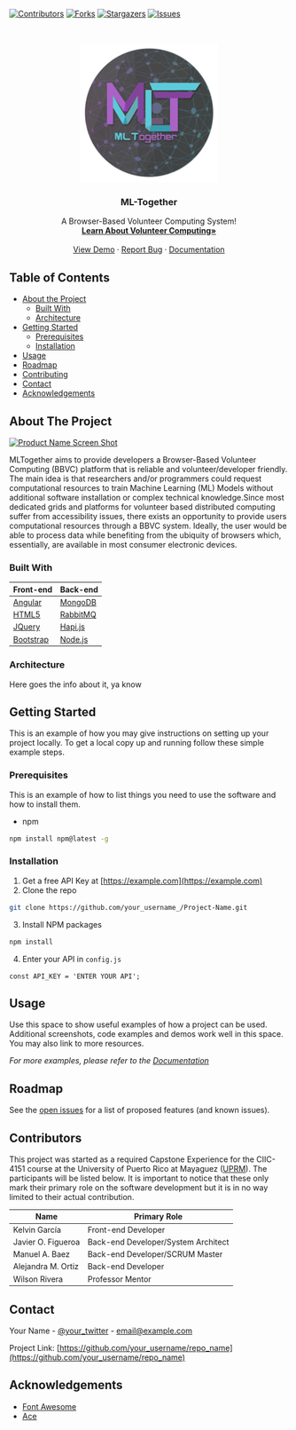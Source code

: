 <!--
*** Thanks for checking out this README Template. If you have a suggestion that would
*** make this better, please fork the repo and create a pull request or simply open
*** an issue with the tag "enhancement".
*** Thanks again! Now go create something AMAZING! :D
-->





<!-- PROJECT SHIELDS -->
<!--
*** I'm using markdown "reference style" links for readability.
*** Reference links are enclosed in brackets [ ] instead of parentheses ( ).
*** See the bottom of this document for the declaration of the reference variables
*** for contributors-url, forks-url, etc. This is an optional, concise syntax you may use.
*** https://www.markdownguide.org/basic-syntax/#reference-style-links
-->
[![Contributors][contributors-shield]][contributors-url]
[![Forks][forks-shield]][forks-url]
[![Stargazers][stars-shield]][stars-url]
[![Issues][issues-shield]][issues-url]



<!-- PROJECT LOGO -->
<br />
<p align="center">
  <a href="https://github.com/JaviFigueroaRUM05/MLTogether/blob/develop/ml-together-frontend/images/LogoMLTRound.png">
    <img src="ml-together-angular-frontend/src/assets/images/LogoMLTRound.png" alt="Logo" width="250" height="250">
  </a>

  <h3 align="center">ML-Together</h3>

  <p align="center">
    A Browser-Based Volunteer Computing System!
    <br />
    <a href="https://www.researchgate.net/publication/317487002_Lightweight_Volunteer_Computing_Platform_using_Web_Workers"><strong>Learn About Volunteer Computing»</strong></a>
    <br />
    <br />
    <a href="https://github.com/othneildrew/Best-README-Template">View Demo</a>
    ·
    <a href="https://github.com/JaviFigueroaRUM05/MLTogether/issues">Report Bug</a>
    ·
    <a href="https://github.com/othneildrew/Best-README-Template/issues">Documentation</a>
  </p>
</p>



<!-- TABLE OF CONTENTS -->
## Table of Contents

* [About the Project](#about-the-project)
  * [Built With](#built-with)
  * [Architecture](#architecture)
* [Getting Started](#getting-started)
  * [Prerequisites](#prerequisites)
  * [Installation](#installation)
* [Usage](#usage)
* [Roadmap](#roadmap)
* [Contributing](#contributing)
* [Contact](#contact)
* [Acknowledgements](#acknowledgements)



<!-- ABOUT THE PROJECT -->
## About The Project

[![Product Name Screen Shot][product-screenshot]](https://example.com)

MLTogether aims to provide developers a Browser-Based Volunteer Computing (BBVC) platform that is reliable and volunteer/developer friendly. The main idea is that researchers and/or programmers could request computational resources to train Machine Learning (ML) Models without additional software installation or complex technical knowledge.Since most dedicated grids and platforms for volunteer based distributed computing suffer from accessibility issues, there exists an opportunity to provide users computational resources through a BBVC system. Ideally, the user would be able to process data while benefiting from the ubiquity of browsers which, essentially, are available in most consumer electronic devices. 

### Built With

| Front-end                                     | Back-end                              |
| --------------------------------------------- | ------------------------------------- |
| [Angular](https://angular.io)                 | [MongoDB](https://www.mongodb.com)    |
| [HTML5](https://en.wikipedia.org/wiki/HTML5)  | [RabbitMQ](https://www.rabbitmq.com)  |
| [JQuery](https://jquery.com)                  | [Hapi.js](https://hapi.dev)           |
| [Bootstrap](https://getbootstrap.com)         | [Node.js](https://nodejs.org/en)      |

### Architecture
Here goes the info about it, ya know


<!-- GETTING STARTED -->
## Getting Started

This is an example of how you may give instructions on setting up your project locally.
To get a local copy up and running follow these simple example steps.

### Prerequisites

This is an example of how to list things you need to use the software and how to install them.
* npm
```sh
npm install npm@latest -g
```

### Installation

1. Get a free API Key at [https://example.com](https://example.com)
2. Clone the repo
```sh
git clone https://github.com/your_username_/Project-Name.git
```
3. Install NPM packages
```sh
npm install
```
4. Enter your API in `config.js`
```JS
const API_KEY = 'ENTER YOUR API';
```



<!-- USAGE EXAMPLES -->
## Usage

Use this space to show useful examples of how a project can be used. Additional screenshots, code examples and demos work well in this space. You may also link to more resources.

_For more examples, please refer to the [Documentation](https://example.com)_



<!-- ROADMAP -->
## Roadmap

See the [open issues](https://github.com/othneildrew/Best-README-Template/issues) for a list of proposed features (and known issues).



<!-- CONTRIBUTING -->
## Contributors

This project was started as a required Capstone Experience for the CIIC-4151 course at the University of Puerto Rico at Mayaguez ([UPRM](https://www.uprm.edu/portada)). The participants will be listed below. It is important to notice that these only mark their primary role on the software development but it is in no way limited to their actual contribution.

| Name                | Primary Role                          |
| ------------------- | ------------------------------------- |
| Kelvin García       | Front-end Developer                   |
| Javier O. Figueroa  | Back-end Developer/System Architect   |
| Manuel A. Baez      | Back-end Developer/SCRUM Master       |
| Alejandra M. Ortiz  | Back-end Developer                    |
| Wilson Rivera       | Professor Mentor                      |




<!-- CONTACT -->
## Contact

Your Name - [@your_twitter](https://twitter.com/your_username) - email@example.com

Project Link: [https://github.com/your_username/repo_name](https://github.com/your_username/repo_name)



<!-- ACKNOWLEDGEMENTS -->
## Acknowledgements
* [Font Awesome](https://fontawesome.com)
* [Ace](https://ace.c9.io)





<!-- MARKDOWN LINKS & IMAGES -->
<!-- https://www.markdownguide.org/basic-syntax/#reference-style-links -->
[contributors-shield]: https://img.shields.io/github/contributors/JaviFigueroaRUM05/MLTogether.svg?style=flat-square
[contributors-url]: https://github.com/JaviFigueroaRUM05/MLTogether/graphs/contributors
[forks-shield]: https://img.shields.io/github/forks/JaviFigueroaRUM05/MLTogether.svg?style=flat-square
[forks-url]: https://github.com/JaviFigueroaRUM05/MLTogether/network/members
[stars-shield]: https://img.shields.io/github/stars/JaviFigueroaRUM05/MLTogether.svg?style=flat-square
[stars-url]: https://github.com/othneildrew/Best-README-Template/stargazers
[issues-shield]: https://img.shields.io/github/issues/JaviFigueroaRUM05/MLTogether.svg?style=flat-square
[issues-url]: https://github.com/JaviFigueroaRUM05/MLTogether/issues
[license-shield]: https://img.shields.io/github/license/othneildrew/Best-README-Template.svg?style=flat-square
[license-url]: https://github.com/othneildrew/Best-README-Template/blob/master/LICENSE.txt
[linkedin-shield]: https://img.shields.io/badge/-LinkedIn-black.svg?style=flat-square&logo=linkedin&colorB=555
[linkedin-url]: https://linkedin.com/in/othneildrew
[product-screenshot]: images/screenshot.png


